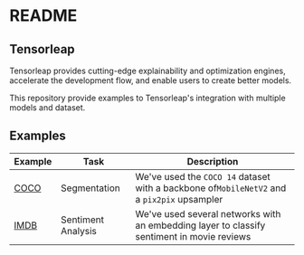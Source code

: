 # README

## Tensorleap

Tensorleap provides cutting-edge explainability and optimization engines, accelerate the development flow,
and enable users to create better models.

This repository provide examples to Tensorleap's integration with multiple models and dataset. 

## Examples 

| Example                  | Task               |                  Description                                                               | 
|--------------------------|--------------------|------------------------------------------------------------------------------------------  |
| [COCO](/examples/coco)   | Segmentation       | We've used the `COCO 14` dataset with a backbone of`MobileNetV2` and a `pix2pix` upsampler |
| [IMDB](/examples/imdb)   | Sentiment Analysis | We've used several networks with an embedding layer to classify sentiment in movie reviews  |

